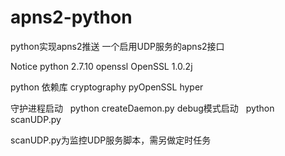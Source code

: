# apns2-python
python实现apns2推送
一个启用UDP服务的apns2接口

Notice
python 2.7.10
openssl  OpenSSL 1.0.2j 



python 依赖库
cryptography
pyOpenSSL
hyper



守护进程启动      python createDaemon.py
debug模式启动     python scanUDP.py

scanUDP.py为监控UDP服务脚本，需另做定时任务
